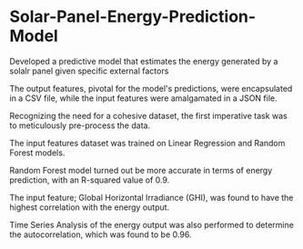 # Solar-Panel-Energy-Prediction-Model
Developed a predictive model that estimates the energy generated by a solalr panel given specific external factors

The output features, pivotal for the model's predictions, were encapsulated in a CSV file, while the input features were amalgamated in a JSON file. 

Recognizing the need for a cohesive dataset, the first imperative task was to meticulously pre-process the data.

The input features dataset was trained on Linear Regression and Random Forest models.

Random Forest model turned out be more accurate in terms of energy prediction, with an R-squared value of 0.9.

The input feature; Global Horizontal Irradiance (GHI), was found to have the highest correlation with the energy output.

Time Series Analysis of the energy output was also performed to determine the autocorrelation, which was found to be 0.96.
